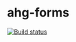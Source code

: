 # ahg-forms
[![Build status](https://ci.appveyor.com/api/projects/status/s8qiyg4bi375m6k1?svg=true)](https://ci.appveyor.com/project/maria-namira/ahj-testing)
